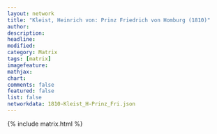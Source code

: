 ```yaml
---
layout: network
title: "Kleist, Heinrich von: Prinz Friedrich von Homburg (1810)"
author:
description:
headline:
modified:
category: Matrix
tags: [matrix]
imagefeature: 
mathjax: 
chart: 
comments: false
featured: false
list: false
networkdata: 1810-Kleist_H-Prinz_Fri.json
---
```

{% include matrix.html %}
